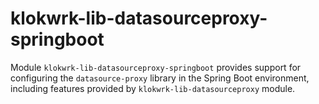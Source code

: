 # klokwrk-lib-datasourceproxy-springboot

Module `klokwrk-lib-datasourceproxy-springboot` provides support for configuring the `datasource-proxy` library in the Spring Boot environment, including features provided by
`klokwrk-lib-datasourceproxy` module.
